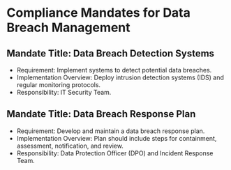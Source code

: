 
# Compliance Mandates for Data Breach Management

## Mandate Title: Data Breach Detection Systems
- Requirement: Implement systems to detect potential data breaches.
- Implementation Overview: Deploy intrusion detection systems (IDS) and regular monitoring protocols.
- Responsibility: IT Security Team.

## Mandate Title: Data Breach Response Plan
- Requirement: Develop and maintain a data breach response plan.
- Implementation Overview: Plan should include steps for containment, assessment, notification, and review.
- Responsibility: Data Protection Officer (DPO) and Incident Response Team.
    